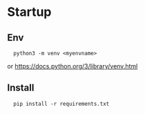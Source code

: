 # Startup

## Env
```
  python3 -m venv <myenvname>
```
or https://docs.python.org/3/library/venv.html

## Install
```
  pip install -r requirements.txt
```